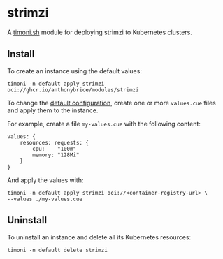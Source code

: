 # strimzi

A [timoni.sh](http://timoni.sh) module for deploying strimzi to Kubernetes clusters.

## Install

To create an instance using the default values:

```shell
timoni -n default apply strimzi oci://ghcr.io/anthonybrice/modules/strimzi
```

To change the [default configuration](#configuration),
create one or more `values.cue` files and apply them to the instance.

For example, create a file `my-values.cue` with the following content:

```cue
values: {
	resources: requests: {
		cpu:    "100m"
		memory: "128Mi"
	}
}
```

And apply the values with:

```shell
timoni -n default apply strimzi oci://<container-registry-url> \
--values ./my-values.cue
```

## Uninstall

To uninstall an instance and delete all its Kubernetes resources:

```shell
timoni -n default delete strimzi
```
